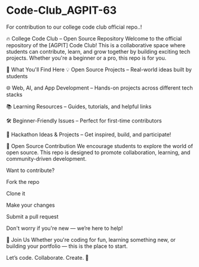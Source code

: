 # Code-Club_AGPIT-63
For contribution to our college code club official repo..!

🔥 College Code Club – Open Source Repository
Welcome to the official repository of the [AGPIT] Code Club!
This is a collaborative space where students can contribute, learn, and grow together by building exciting tech projects. Whether you're a beginner or a pro, this repo is for you.

🚀 What You'll Find Here
💡 Open Source Projects – Real-world ideas built by students

🌐 Web, AI, and App Development – Hands-on projects across different tech stacks

📚 Learning Resources – Guides, tutorials, and helpful links

🛠️ Beginner-Friendly Issues – Perfect for first-time contributors

🎯 Hackathon Ideas & Projects – Get inspired, build, and participate!

🤝 Open Source Contribution
We encourage students to explore the world of open source.
This repo is designed to promote collaboration, learning, and community-driven development.

Want to contribute?

Fork the repo

Clone it

Make your changes

Submit a pull request

Don't worry if you're new — we’re here to help!

📢 Join Us
Whether you're coding for fun, learning something new, or building your portfolio —
this is the place to start.

Let’s code. Collaborate. Create. 🚀
